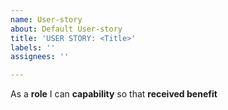 ```yaml
---
name: User-story
about: Default User-story
title: 'USER STORY: <Title>'
labels: ''
assignees: ''

---
```


As a **role** I can **capability** so that **received benefit**
